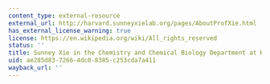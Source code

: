 ```yaml
---
content_type: external-resource
external_url: http://harvard.sunneyxielab.org/pages/AboutProfXie.html
has_external_license_warning: true
license: https://en.wikipedia.org/wiki/All_rights_reserved
status: ''
title: Sunney Xie in the Chemistry and Chemical Biology Department at Harvard University
uid: ae285d83-7266-4dc0-8385-c253cda7a411
wayback_url: ''
---
```

